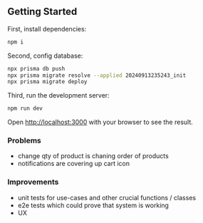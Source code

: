 ## Getting Started

First, install dependencies:

```bash
npm i
```

Second, config database:

```bash
npx prisma db push
npx prisma migrate resolve --applied 20240913235243_init
npx prisma migrate deploy
```

Third, run the development server:

```bash
npm run dev
```

Open [http://localhost:3000](http://localhost:3000) with your browser to see the result.

### Problems

- change qty of product is chaning order of products
- notifications are covering up cart icon

### Improvements

- unit tests for use-cases and other crucial functions / classes
- e2e tests which could prove that system is working
- UX
